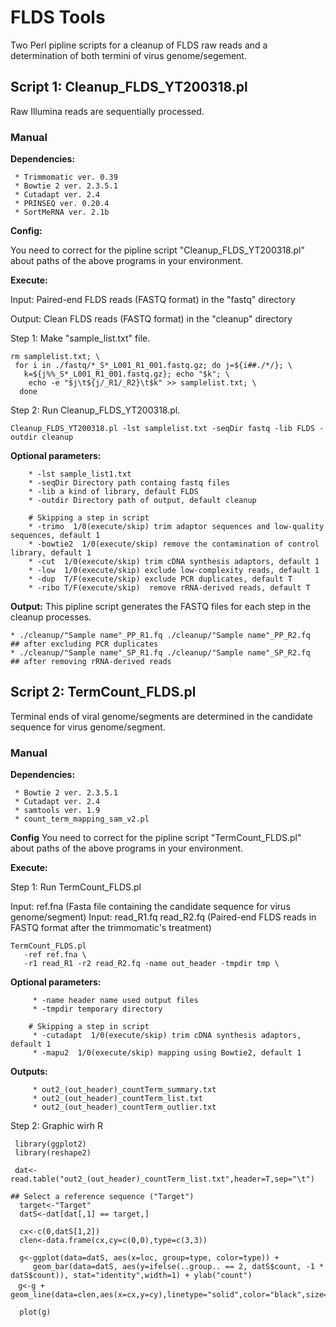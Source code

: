 # FLDS Tools

Two Perl pipline scripts for a cleanup of FLDS raw reads and a determination of both termini of virus genome/segement.

## Script 1: Cleanup_FLDS_YT200318.pl

Raw Illumina reads are sequentially processed.

### Manual

**Dependencies:**

	 * Trimmomatic ver. 0.39
	 * Bowtie 2 ver. 2.3.5.1
	 * Cutadapt ver. 2.4
	 * PRINSEQ ver. 0.20.4
	 * SortMeRNA ver. 2.1b

**Config:**

You need to correct for the pipline script "Cleanup_FLDS_YT200318.pl" about paths of the above programs in your environment.

**Execute:**

Input: Paired-end FLDS reads (FASTQ format) in the "fastq" directory

Output: Clean FLDS reads (FASTQ format) in the "cleanup" directory


Step 1: Make "sample_list.txt" file.

```
rm samplelist.txt; \
 for i in ./fastq/*_S*_L001_R1_001.fastq.gz; do j=${i##./*/}; \
   k=${j%%_S*_L001_R1_001.fastq.gz}; echo "$k"; \
	echo -e "$j\t${j/_R1/_R2}\t$k" >> samplelist.txt; \
  done
```

Step 2: Run Cleanup_FLDS_YT200318.pl.


```
Cleanup_FLDS_YT200318.pl -lst samplelist.txt -seqDir fastq -lib FLDS -outdir cleanup
```

**Optional parameters:**
```
    * -lst sample_list1.txt
    * -seqDir Directory path containg fastq files
    * -lib a kind of library, default FLDS
    * -outdir Directory path of output, default cleanup

    # Skipping a step in script
    * -trimo  1/0(execute/skip) trim adaptor sequences and low-quality sequences, default 1
    * -bowtie2  1/0(execute/skip) remove the contamination of control library, default 1
    * -cut  1/0(execute/skip) trim cDNA synthesis adaptors, default 1
    * -low  1/0(execute/skip) exclude low-complexity reads, default 1
    * -dup  T/F(execute/skip) exclude PCR duplicates, default T
    * -ribo T/F(execute/skip)  remove rRNA-derived reads, default T
```

**Output:**
 This pipline script generates the FASTQ files for each step in the cleanup processes.

```
* ./cleanup/"Sample name"_PP_R1.fq ./cleanup/"Sample name"_PP_R2.fq  ## after excluding PCR duplicates
* ./cleanup/"Sample name"_SP_R1.fq ./cleanup/"Sample name"_SP_R2.fq  ## after removing rRNA-derived reads
```

## Script 2: TermCount_FLDS.pl

Terminal ends of viral genome/segments are determined in the candidate sequence for virus genome/segment.

### Manual

**Dependencies:**

     * Bowtie 2 ver. 2.3.5.1
     * Cutadapt ver. 2.4
     * samtools ver. 1.9
     * count_term_mapping_sam_v2.pl

**Config**
  You need to correct for the pipline script "TermCount_FLDS.pl" about paths of the above programs in your environment.

**Execute:**

Step 1: Run TermCount_FLDS.pl

Input: ref.fna (Fasta file containing the candidate sequence for virus genome/segment)
Input: read_R1.fq read_R2.fq (Paired-end FLDS reads in FASTQ format after the trimmomatic's treatment)


```
TermCount_FLDS.pl 
   -ref ref.fna \
   -r1 read_R1 -r2 read_R2.fq -name out_header -tmpdir tmp \
```

**Optional parameters:**
```
	 * -name header name used output files
	 * -tmpdir temporary directory

	# Skipping a step in script
     * -cutadapt  1/0(execute/skip) trim cDNA synthesis adaptors, default 1
     * -mapu2  1/0(execute/skip) mapping using Bowtie2, default 1
```

**Outputs:**
```
     * out2_(out_header)_countTerm_summary.txt
     * out2_(out_header)_countTerm_list.txt
     * out2_(out_header)_countTerm_outlier.txt
```

Step 2: Graphic wirh R

```
 library(ggplot2)
 library(reshape2)

 dat<-read.table("out2_(out_header)_countTerm_list.txt",header=T,sep="\t")

## Select a reference sequence ("Target")
  target<-"Target"
  datS<-dat[dat[,1] == target,]

  cx<-c(0,datS[1,2])
  clen<-data.frame(cx,cy=c(0,0),type=c(3,3))

  g<-ggplot(data=datS, aes(x=loc, group=type, color=type)) +
     geom_bar(data=datS, aes(y=ifelse(..group.. == 2, datS$count, -1 * datS$count)), stat="identity",width=1) + ylab("count")   
　g<-g + geom_line(data=clen,aes(x=cx,y=cy),linetype="solid",color="black",size=0.7)

  plot(g)

```



